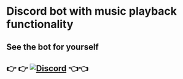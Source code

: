 # Discord bot with music playback functionality

## See the bot for yourself
## 👉 👉 [![Discord](https://img.shields.io/discord/259754436379803648?style=flat-square&label=&logo=discord&logoColor=ffffff&color=7389D8&labelColor=6A7EC2)](https://discord.gg/V8xzAxB) 👈👈
